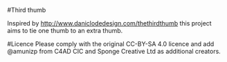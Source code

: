 #Third thumb

Inspired by http://www.daniclodedesign.com/thethirdthumb this project aims to tie one thumb to an extra thumb. 

#Licence
Please comply with the original CC-BY-SA 4.0 licence and add @amunizp from C4AD CIC and Sponge Creative Ltd as additional creators. 